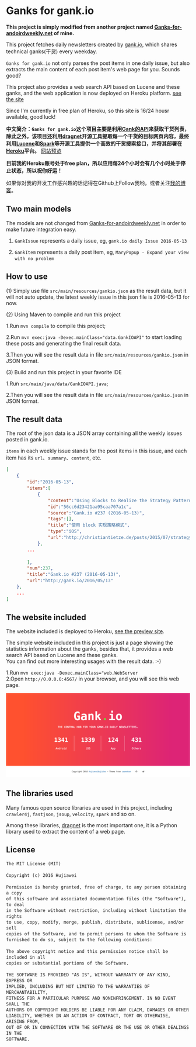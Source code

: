 
# Ganks for gank.io

**This project is simply modified from another project named [Ganks-for-andoirdweekly.net](https://github.com/hujiaweibujidao/Ganks-for-andoirdweekly.net) of mine.**

This project fetches daily newsletters created by [gank.io](http://gank.io/), which shares technical ganks(干货) every weekday.

`Ganks for gank.io` not only parses the post items in one daily issue, but also extracts the main content of each post item's web page for you. Sounds good?

This project also provides a web search API based on Lucene and these ganks, and the web application is now deployed on Heroku platform. [see the site](http://gankio.herokuapp.com/)   

Since I'm currently in free plan of Heroku, so this site is 16/24 housr available, good luck!

**中文简介：`Ganks for gank.io`这个项目主要是利用[Gank的API](http://gank.io/api)来获取干货列表，除此之外，该项目还利用[dragnet](https://github.com/seomoz/dragnet)开源工具提取每一个干货的目标网页内容，最终利用[Lucene](http://lucene.apache.org/)和[Spark](http://sparkjava.com/)等开源工具提供一个高效的干货搜索接口，并将其部署在[Heroku](https://www.heroku.com/)平台。**  [网站预览](http://gankio.herokuapp.com/) 

**目前我的Heroku账号处于free plan，所以应用每24个小时会有几个小时处于停止状态，所以祝你好运！**

如果你对我的开发工作感兴趣的话记得在Github上Follow我哟，或者关注[我的博客](http://hujiaweibujidao.github.io/)。

## Two main models

The models are not changed from [Ganks-for-andoirdweekly.net](https://github.com/hujiaweibujidao/Ganks-for-andoirdweekly.net) in order to make future integration easy.

1. `GankIssue` represents a daily issue, eg, `gank.io daily Issue 2016-05-13`

2. `GankItem` represents a daily post item, eg, `MaryPopup - Expand your view with no problem`

## How to use

(1) Simply use file `src/main/resources/gankio.json` as the result data, but it will not auto update, the latest weekly issue in this json file is 2016-05-13 for now.

(2) Using Maven to compile and run this project

1.Run `mvn compile` to compile this project;  

2.Run `mvn exec:java -Dexec.mainClass="data.GankIOAPI"` to start loading these posts and generating the final result data.

3.Then you will see the result data in file `src/main/resources/gankio.json` in JSON format.

(3) Build and run this project in your favorite IDE

1.Run `src/main/java/data/GankIOAPI.java`;  

2.Then you will see the result data in file `src/main/resources/gankio.json` in JSON format.

## The result data

The root of the json data is a JSON array containing all the weekly issues posted in gank.io.

`items` in each weekly issue stands for the post items in this issue, and each item has its `url`、`summary`、`content`, etc.

```json
[
	{
		"id":"2016-05-13",
		"items":[
			{
				"content":"Using Blocks to Realize the Strategy Pattern Jul 10th, 2015 There’s this saying that the Strategy pattern can be realized in Swift using blocks. Without blocks, a Strategy object implements usually one required method of an interface (or protocol) to encapsulate a variation of behavior. This behavior can be switched at runtime. It’s like a\u00A0plug-in. Well, blocks can do the same. They can become attributes of an object and be switched out. They also capture context if necessary, which may sometimes be a bonus. The only drawback is that blocks can’t encapsulate state of their own except the captured\u00A0context. Here’s a real-world example from a recent project. It’s a work break timer. It deals with two types of timers, realized via dispatch queues: one for work, and one for breaks. The break timer should restart when it’s prolonged, the work timer should continue to tick if it’s started, or start itself if it wasn’t\u00A0already. Here’s a Strategy-based version of the difference in prolongation\u00A0behavior: protocol TimerProlongationStrategy { func prolong ( timer : TimerType ) } struct StartOnceTimerProlongationStrategy : TimerProlongationStrategy { func prolong ( timer : TimerType ) { if timer . isActive { return } timer . start () } } struct ResetTimerProlongationStrategy : TimerProlongationStrategy { func prolong ( timer : TimerType ) { if timer . isActive { timer . prolong () return } timer . stop () timer . start () } } That’s very verbose, but it’s straightforward to\u00A0use: class TimerCoordinator { var workTimer : Timer ! var breakTimer : Timer ! init ( workDuration : Minutes , breakDuration : Minutes ) { self . workTimer = Timer ( duration : workDuration . seconds , scheduler : self , prolongationStrategy : StartOnceTimerProlongationStrategy (), block : finishWork ) self . breakTimer = Timer ( duration : breakDuration . seconds , scheduler : self , prolongationStrategy : ResetTimerProlongationStrategy (), block : finishBreak ) } } Instead of setting up two Timer types, I can use one type and delegate variation to the prolongationStrategy \u00A0attribute. With blocks put in place of Strategy objects, it would look like\u00A0this: class TimerCoordinator { var workTimer : Timer ! var breakTimer : Timer ! init ( workDuration : Minutes , breakDuration : Minutes ) { self . workTimer = Timer ( duration : workDuration . seconds , scheduler : self , prolongationStrategy : { timer in if timer . isActive { return } timer . start () }, block : finishWork ) self . breakTimer = Timer ( duration : breakDuration . seconds , scheduler : self , prolongationStrategy : { timer in if timer . isActive { timer . prolong () return } timer . stop () timer . start () }, block : finishBreak ) } } That does read even worse than the version\u00A0before! But notice that I’ve referenced finishWork and finishBreak respectively as the last argument of the initializer. Instead of a () -> Void block, I pass in the reference to a method of\u00A0 TimerCoordinator . Strategies don’t have to be realized as in-line blocks or objects. They can be realized as methods or free functions,\u00A0too. Using functions (because methods don’t make much sense for this use case), the full code will look like\u00A0this: func startOnceTimerProlongationStrategy ( timer : Timer ) { if timer . isActive { return } timer . start () } func resetTimerProlongationStrategy ( timer : Timer ) { if timer . isActive { timer . prolong () return } timer . stop () timer . start () } class TimerCoordinator { var workTimer : Timer ! var breakTimer : Timer ! init ( workDuration : Minutes , breakDuration : Minutes ) { self . workTimer = Timer ( duration : workDuration . seconds , scheduler : self , prolongationStrategy : startOnceTimerProlongationStrategy , block : finishWork ) self . breakTimer = Timer ( duration : breakDuration . seconds , scheduler : self , prolongationStrategy : resetTimerProlongationStrategy , block : finishBreak ) } } This gets around inline blocks which are hard to read and doesn’t introduce unnecessary\u00A0objects. Blocks are nice as they are, but functions as first-class citizens of Swift are even nicer because handles to them can be passed instead of\u00A0blocks. Using functions for this will work only if you don’t need to have stateful Strategy instances. In my case, the Strategy objects were simple wrappers around real functions, so it worked\u00A0nicely.",
				"id":"56cc6d23421aa95caa707a1c",
				"source":"Gank.io #237 (2016-05-13)",
				"tags":[],
				"title":"使用 block 实现策略模式",
				"type":"iOS",
				"url":"http://christiantietze.de/posts/2015/07/strategy-blocks/"
			},
        ...

		],
		"num":237,
		"title":"Gank.io #237 (2016-05-13)",
		"url":"http://gank.io/2016/05/13"
	},
    ...
]
```

## The website included

The website included is deployed to Heroku, [see the preview site](http://gankio.herokuapp.com/).

The simple website included in this project is just a page showing the statistics information about the ganks, besides that, it provides a web search API based on Lucene and these ganks.      
You can find out more interesting usages with the result data. :-)

1.Run `mvn exec:java -Dexec.mainClass="web.WebServer`   
2.Open `http://0.0.0.0:4567/` in your browser, and you will see this web page.

![image](gankio.png)

## The libraries used

Many famous open source libraries are used in this project, including `crawler4j`,  `fastjson`, `jsoup`, `velocity`, `spark` and so on.

Among these libraries, [dragnet](https://github.com/seomoz/dragnet) is the most important one, it is a Python library used to extract the content of a web page. 

## License

```
The MIT License (MIT)

Copyright (c) 2016 Hujiawei

Permission is hereby granted, free of charge, to any person obtaining a copy
of this software and associated documentation files (the "Software"), to deal
in the Software without restriction, including without limitation the rights
to use, copy, modify, merge, publish, distribute, sublicense, and/or sell
copies of the Software, and to permit persons to whom the Software is
furnished to do so, subject to the following conditions:

The above copyright notice and this permission notice shall be included in all
copies or substantial portions of the Software.

THE SOFTWARE IS PROVIDED "AS IS", WITHOUT WARRANTY OF ANY KIND, EXPRESS OR
IMPLIED, INCLUDING BUT NOT LIMITED TO THE WARRANTIES OF MERCHANTABILITY,
FITNESS FOR A PARTICULAR PURPOSE AND NONINFRINGEMENT. IN NO EVENT SHALL THE
AUTHORS OR COPYRIGHT HOLDERS BE LIABLE FOR ANY CLAIM, DAMAGES OR OTHER
LIABILITY, WHETHER IN AN ACTION OF CONTRACT, TORT OR OTHERWISE, ARISING FROM,
OUT OF OR IN CONNECTION WITH THE SOFTWARE OR THE USE OR OTHER DEALINGS IN THE
SOFTWARE.
```
